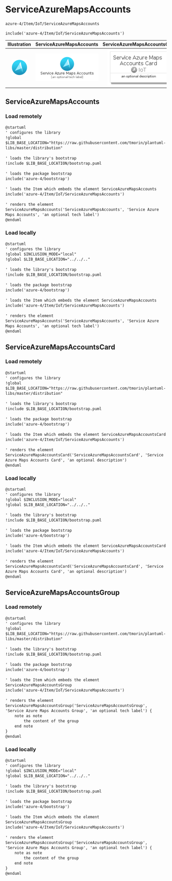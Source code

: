 # ServiceAzureMapsAccounts


```text
azure-4/Item/IoT/ServiceAzureMapsAccounts
```

```text
include('azure-4/Item/IoT/ServiceAzureMapsAccounts')
```



| Illustration | ServiceAzureMapsAccounts | ServiceAzureMapsAccountsCard | ServiceAzureMapsAccountsGroup |
| :---: | :---: | :---: | :---: |
| ![illustration for Illustration](../../../azure-4/Item/IoT/ServiceAzureMapsAccounts.png) | ![illustration for ServiceAzureMapsAccounts](../../../azure-4/Item/IoT/ServiceAzureMapsAccounts.Local.png) | ![illustration for ServiceAzureMapsAccountsCard](../../../azure-4/Item/IoT/ServiceAzureMapsAccountsCard.Local.png) | ![illustration for ServiceAzureMapsAccountsGroup](../../../azure-4/Item/IoT/ServiceAzureMapsAccountsGroup.Local.png) |




## ServiceAzureMapsAccounts

### Load remotely
```plantuml
@startuml
' configures the library
!global $LIB_BASE_LOCATION="https://raw.githubusercontent.com/tmorin/plantuml-libs/master/distribution"

' loads the library's bootstrap
!include $LIB_BASE_LOCATION/bootstrap.puml

' loads the package bootstrap
include('azure-4/bootstrap')

' loads the Item which embeds the element ServiceAzureMapsAccounts
include('azure-4/Item/IoT/ServiceAzureMapsAccounts')

' renders the element
ServiceAzureMapsAccounts('ServiceAzureMapsAccounts', 'Service Azure Maps Accounts', 'an optional tech label')
@enduml
```

### Load locally
```plantuml
@startuml
' configures the library
!global $INCLUSION_MODE="local"
!global $LIB_BASE_LOCATION="../../.."

' loads the library's bootstrap
!include $LIB_BASE_LOCATION/bootstrap.puml

' loads the package bootstrap
include('azure-4/bootstrap')

' loads the Item which embeds the element ServiceAzureMapsAccounts
include('azure-4/Item/IoT/ServiceAzureMapsAccounts')

' renders the element
ServiceAzureMapsAccounts('ServiceAzureMapsAccounts', 'Service Azure Maps Accounts', 'an optional tech label')
@enduml
```

## ServiceAzureMapsAccountsCard

### Load remotely
```plantuml
@startuml
' configures the library
!global $LIB_BASE_LOCATION="https://raw.githubusercontent.com/tmorin/plantuml-libs/master/distribution"

' loads the library's bootstrap
!include $LIB_BASE_LOCATION/bootstrap.puml

' loads the package bootstrap
include('azure-4/bootstrap')

' loads the Item which embeds the element ServiceAzureMapsAccountsCard
include('azure-4/Item/IoT/ServiceAzureMapsAccounts')

' renders the element
ServiceAzureMapsAccountsCard('ServiceAzureMapsAccountsCard', 'Service Azure Maps Accounts Card', 'an optional description')
@enduml
```

### Load locally
```plantuml
@startuml
' configures the library
!global $INCLUSION_MODE="local"
!global $LIB_BASE_LOCATION="../../.."

' loads the library's bootstrap
!include $LIB_BASE_LOCATION/bootstrap.puml

' loads the package bootstrap
include('azure-4/bootstrap')

' loads the Item which embeds the element ServiceAzureMapsAccountsCard
include('azure-4/Item/IoT/ServiceAzureMapsAccounts')

' renders the element
ServiceAzureMapsAccountsCard('ServiceAzureMapsAccountsCard', 'Service Azure Maps Accounts Card', 'an optional description')
@enduml
```

## ServiceAzureMapsAccountsGroup

### Load remotely
```plantuml
@startuml
' configures the library
!global $LIB_BASE_LOCATION="https://raw.githubusercontent.com/tmorin/plantuml-libs/master/distribution"

' loads the library's bootstrap
!include $LIB_BASE_LOCATION/bootstrap.puml

' loads the package bootstrap
include('azure-4/bootstrap')

' loads the Item which embeds the element ServiceAzureMapsAccountsGroup
include('azure-4/Item/IoT/ServiceAzureMapsAccounts')

' renders the element
ServiceAzureMapsAccountsGroup('ServiceAzureMapsAccountsGroup', 'Service Azure Maps Accounts Group', 'an optional tech label') {
    note as note
        the content of the group
    end note
}
@enduml
```

### Load locally
```plantuml
@startuml
' configures the library
!global $INCLUSION_MODE="local"
!global $LIB_BASE_LOCATION="../../.."

' loads the library's bootstrap
!include $LIB_BASE_LOCATION/bootstrap.puml

' loads the package bootstrap
include('azure-4/bootstrap')

' loads the Item which embeds the element ServiceAzureMapsAccountsGroup
include('azure-4/Item/IoT/ServiceAzureMapsAccounts')

' renders the element
ServiceAzureMapsAccountsGroup('ServiceAzureMapsAccountsGroup', 'Service Azure Maps Accounts Group', 'an optional tech label') {
    note as note
        the content of the group
    end note
}
@enduml
```

